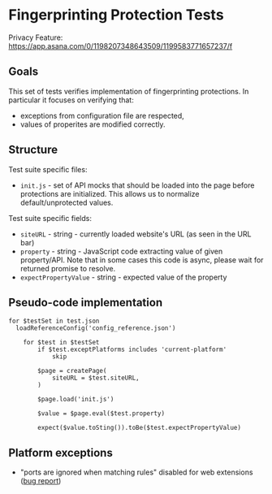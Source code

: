 # Fingerprinting Protection Tests

Privacy Feature: https://app.asana.com/0/1198207348643509/1199583771657237/f

## Goals

This set of tests verifies implementation of fingerprinting protections. In particular it focuses on verifying that:

- exceptions from configuration file are respected,
- values of properites are modified correctly.

## Structure

Test suite specific files:

- `init.js` - set of API mocks that should be loaded into the page before protections are initialized. This allows us to normalize default/unprotected values.

Test suite specific fields:

- `siteURL` - string - currently loaded website's URL (as seen in the URL bar) 
- `property` - string - JavaScript code extracting value of given property/API. Note that in some cases this code is async, please wait for returned promise to resolve.
- `expectPropertyValue` - string - expected value of the property

## Pseudo-code implementation

```
for $testSet in test.json
  loadReferenceConfig('config_reference.json')

    for $test in $testSet
        if $test.exceptPlatforms includes 'current-platform'
            skip

        $page = createPage(
            siteURL = $test.siteURL,
        )

        $page.load('init.js')

        $value = $page.eval($test.property)

        expect($value.toSting()).toBe($test.expectPropertyValue)
```

## Platform exceptions

- "ports are ignored when matching rules" disabled for web extensions ([bug report](https://app.asana.com/0/892838074342800/1201806214352982/f))